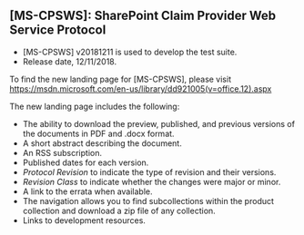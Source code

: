 ## [MS-CPSWS]: SharePoint Claim Provider Web Service Protocol
- [MS-CPSWS] v20181211 is used to develop the test suite.
- Release date, 12/11/2018.

To find the new landing page for [MS-CPSWS], please visit https://msdn.microsoft.com/en-us/library/dd921005(v=office.12).aspx

The new landing page includes the following:
- The ability to download the preview, published, and previous versions of the documents in PDF and .docx format.
- A short abstract describing the document.
- An RSS subscription.
- Published dates for each version.
- *Protocol Revision* to indicate the type of revision and their versions.
- *Revision Class* to indicate whether the changes were major or minor.
- A link to the errata when available.
- The navigation allows you to find subcollections within the product collection and download a zip file of any collection.
- Links to development resources.
